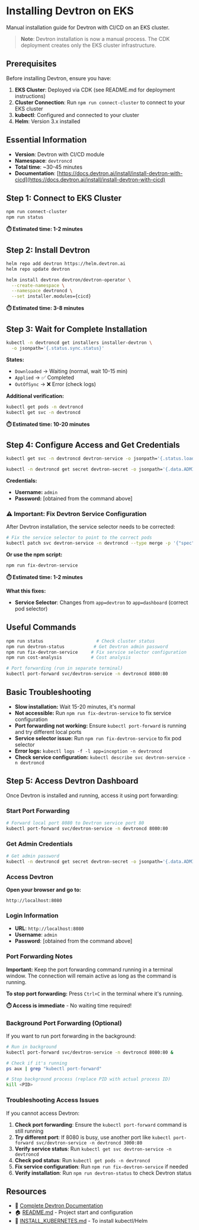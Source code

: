 # Installing Devtron on EKS

Manual installation guide for Devtron with CI/CD on an EKS cluster.

> **Note**: Devtron installation is now a manual process. The CDK deployment creates only the EKS cluster infrastructure.

## Prerequisites

Before installing Devtron, ensure you have:

1. **EKS Cluster**: Deployed via CDK (see README.md for deployment instructions)
2. **Cluster Connection**: Run `npm run connect-cluster` to connect to your EKS cluster
3. **kubectl**: Configured and connected to your cluster
4. **Helm**: Version 3.x installed

## Essential Information

- **Version**: Devtron with CI/CD module
- **Namespace**: `devtroncd`
- **Total time**: ~30-45 minutes
- **Documentation**: [https://docs.devtron.ai/install/install-devtron-with-cicd](https://docs.devtron.ai/install/install-devtron-with-cicd)

## Step 1: Connect to EKS Cluster

```bash
npm run connect-cluster
npm run status
```

**⏱️ Estimated time: 1-2 minutes**

## Step 2: Install Devtron

```bash
helm repo add devtron https://helm.devtron.ai
helm repo update devtron

helm install devtron devtron/devtron-operator \
  --create-namespace \
  --namespace devtroncd \
  --set installer.modules={cicd}
```

**⏱️ Estimated time: 3-8 minutes**

## Step 3: Wait for Complete Installation

```bash
kubectl -n devtroncd get installers installer-devtron \
  -o jsonpath='{.status.sync.status}'
```

**States:**
- `Downloaded` → Waiting (normal, wait 10-15 min)
- `Applied` → ✅ Completed
- `OutOfSync` → ❌ Error (check logs)

**Additional verification:**
```bash
kubectl get pods -n devtroncd
kubectl get svc -n devtroncd
```

**⏱️ Estimated time: 10-20 minutes**

## Step 4: Configure Access and Get Credentials

```bash
kubectl get svc -n devtroncd devtron-service -o jsonpath='{.status.loadBalancer.ingress[0].hostname}'

kubectl -n devtroncd get secret devtron-secret -o jsonpath='{.data.ADMIN_PASSWORD}' | base64 -d
```

**Credentials:**
- **Username:** `admin`
- **Password:** [obtained from the command above]

### ⚠️ Important: Fix Devtron Service Configuration

After Devtron installation, the service selector needs to be corrected:

```bash
# Fix the service selector to point to the correct pods
kubectl patch svc devtron-service -n devtroncd --type merge -p '{"spec":{"selector":{"app":"dashboard"}}}'
```

**Or use the npm script:**
```bash
npm run fix-devtron-service
```

**⏱️ Estimated time: 1-2 minutes**

**What this fixes:**
- **Service Selector**: Changes from `app=devtron` to `app=dashboard` (correct pod selector)

## Useful Commands

```bash
npm run status                    # Check cluster status
npm run devtron-status           # Get Devtron admin password
npm run fix-devtron-service     # Fix service selector configuration
npm run cost-analysis           # Cost analysis

# Port forwarding (run in separate terminal)
kubectl port-forward svc/devtron-service -n devtroncd 8080:80
```

## Basic Troubleshooting

- **Slow installation:** Wait 15-20 minutes, it's normal
- **Not accessible:** Run `npm run fix-devtron-service` to fix service configuration
- **Port forwarding not working:** Ensure `kubectl port-forward` is running and try different local ports
- **Service selector issue:** Run `npm run fix-devtron-service` to fix pod selector
- **Error logs:** `kubectl logs -f -l app=inception -n devtroncd`
- **Check service configuration:** `kubectl describe svc devtron-service -n devtroncd`

## Step 5: Access Devtron Dashboard

Once Devtron is installed and running, access it using port forwarding:

### Start Port Forwarding

```bash
# Forward local port 8080 to Devtron service port 80
kubectl port-forward svc/devtron-service -n devtroncd 8080:80
```

### Get Admin Credentials

```bash
# Get admin password
kubectl -n devtroncd get secret devtron-secret -o jsonpath='{.data.ADMIN_PASSWORD}' | base64 -d
```

### Access Devtron

**Open your browser and go to:**
```
http://localhost:8080
```

### Login Information

- **URL**: `http://localhost:8080`
- **Username**: `admin`
- **Password**: [obtained from the command above]

### Port Forwarding Notes

**Important:** Keep the port forwarding command running in a terminal window. The connection will remain active as long as the command is running.

**To stop port forwarding:** Press `Ctrl+C` in the terminal where it's running.

**⏱️ Access is immediate** - No waiting time required!

### Background Port Forwarding (Optional)

If you want to run port forwarding in the background:

```bash
# Run in background
kubectl port-forward svc/devtron-service -n devtroncd 8080:80 &

# Check if it's running
ps aux | grep "kubectl port-forward"

# Stop background process (replace PID with actual process ID)
kill <PID>
```

### Troubleshooting Access Issues

If you cannot access Devtron:

1. **Check port forwarding**: Ensure the `kubectl port-forward` command is still running
2. **Try different port**: If 8080 is busy, use another port like `kubectl port-forward svc/devtron-service -n devtroncd 3000:80`
3. **Verify service status**: Run `kubectl get svc devtron-service -n devtroncd`
4. **Check pod status**: Run `kubectl get pods -n devtroncd`
5. **Fix service configuration**: Run `npm run fix-devtron-service` if needed
6. **Verify installation**: Run `npm run devtron-status` to check Devtron status

## Resources

- 📖 [Complete Devtron Documentation](https://docs.devtron.ai/)
- 🏠 [README.md](README.md) - Project start and configuration
- 🔧 [INSTALL_KUBERNETES.md](INSTALL_KUBERNETES.md) - To install kubectl/Helm
